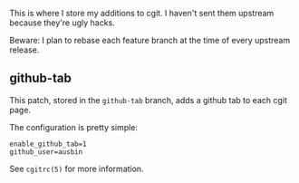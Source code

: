This is where I store my additions to cgit. I haven't sent them
upstream because they're ugly hacks.

Beware: I plan to rebase each feature branch at the time of every
upstream release.

github-tab
----------

This patch, stored in the `github-tab` branch, adds a github tab to each
cgit page.

The configuration is pretty simple:

    enable_github_tab=1
    github_user=ausbin

See `cgitrc(5)` for more information.

